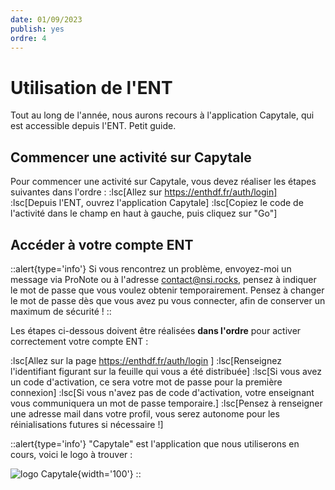 ```yaml
---
date: 01/09/2023
publish: yes
ordre: 4
---
```


# Utilisation de l'ENT

Tout au long de l'année, nous aurons recours à l'application Capytale, qui est accessible depuis l'ENT. Petit guide.

## Commencer une activité sur Capytale

Pour commencer une activité sur Capytale, vous devez réaliser les étapes suivantes dans l'ordre :
:lsc[Allez sur https://enthdf.fr/auth/login]
:lsc[Depuis l'ENT, ouvrez l'application Capytale]
:lsc[Copiez le code de l'activité dans le champ en haut à gauche, puis cliquez sur "Go"]

## Accéder à votre compte ENT

::alert{type='info'}
Si vous rencontrez un problème, envoyez-moi un message via ProNote ou à l'adresse contact@nsi.rocks, pensez à indiquer le mot de passe que vous voulez obtenir temporairement. Pensez à changer le mot de passe dès que vous avez pu vous connecter, afin de conserver un maximum de sécurité !
::

Les étapes ci-dessous doivent être réalisées **dans l'ordre** pour activer correctement votre compte ENT :

:lsc[Allez sur la page https://enthdf.fr/auth/login ]
:lsc[Renseignez l'identifiant figurant sur la feuille qui vous a été distribuée]
:lsc[Si vous avez un code d'activation, ce sera votre mot de passe pour la première connexion]
:lsc[Si vous n'avez pas de code d'activation, votre enseignant vous communiquera un mot de passe temporaire.]
:lsc[Pensez à renseigner une adresse mail dans votre profil, vous serez autonome pour les réinialisations futures si nécessaire !]

::alert{type='info'}
"Capytale" est l'application que nous utiliserons en cours, voici le logo à trouver :

![logo Capytale](https://capytale2.ac-paris.fr/logo.svg){width='100'}
::
